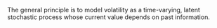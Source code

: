 The general principle is to model volatility as a time-varying, latent stochastic process whose current value depends on past information.
